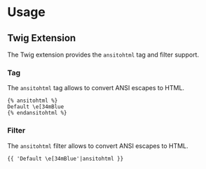 # Usage

## Twig Extension

The Twig extension provides the `ansitohtml` tag and filter support.

### Tag

The `ansitohtml` tag allows to convert ANSI escapes to HTML.

```twig
{% ansitohtml %}
Default \e[34mBlue
{% endansitohtml %}
```

### Filter

The `ansitohtml` filter allows to convert ANSI escapes to HTML.

```twig
{{ 'Default \e[34mBlue'|ansitohtml }}
```
